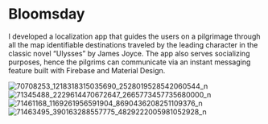 # Bloomsday
I developed a localization app that guides the users on a pilgrimage through all the map identifiable destinations traveled by the leading character in the classic novel “Ulysses” by James Joyce. The app also serves socializing purposes, hence the pilgrims can communicate via an instant messaging feature built with Firebase and Material Design.

![70708253_1218318315035690_2528019528542060544_n](https://user-images.githubusercontent.com/52468725/68108423-6749b280-fef0-11e9-981d-bda774efce73.jpg)
![71345488_2229614470672647_2665773457735680000_n](https://user-images.githubusercontent.com/52468725/68108425-67e24900-fef0-11e9-8ccb-fd4d90dfa656.jpg)
![71461168_1169261956591904_8690436208251109376_n](https://user-images.githubusercontent.com/52468725/68108426-67e24900-fef0-11e9-954b-2c1cfe44a158.jpg)
![71463495_390163288557775_4829222005981052928_n](https://user-images.githubusercontent.com/52468725/68108565-c0194b00-fef0-11e9-8777-8b1a91a0cd19.png)
